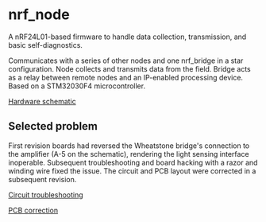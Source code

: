# nrf_node
A nRF24L01-based firmware to handle data collection, transmission, and basic self-diagnostics. 

Communicates with a series of other nodes and one nrf_bridge in a star configuration. Node collects and transmits data from the field. Bridge acts as a relay between remote nodes and an IP-enabled processing device. Based on a STM32030F4 microcontroller. 

[Hardware schematic](https://github.com/cms-/nrf_node/blob/master/node_revb.pdf)

## Selected problem

First revision boards had reversed the Wheatstone bridge's connection to the amplifier (A-5 on the schematic), rendering the light sensing interface inoperable. Subsequent troubleshooting and board hacking with a razor and winding wire fixed the issue. The circuit and PCB layout were corrected in a subsequent revision.

[Circuit troubleshooting](https://github.com/cms-/nrf_node/blob/master/IMG_20161121_201819.jpg)

[PCB correction](https://github.com/cms-/nrf_node/blob/master/IMG_20161121_201519.jpg)
